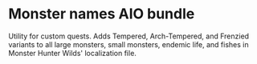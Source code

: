 # Monster names AIO bundle
 Utility for custom quests. Adds Tempered, Arch-Tempered, and Frenzied variants to all large monsters, small monsters, endemic life, and fishes in Monster Hunter Wilds' localization file.
